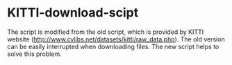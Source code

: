 # KITTI-download-scipt
The script is modified from the old script, which is provided by KITTI website (http://www.cvlibs.net/datasets/kitti/raw_data.php). The old version can be easily interrupted when downloading files. The new script helps to solve this problem.  
